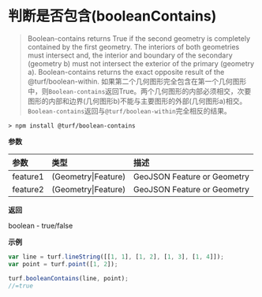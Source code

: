 # 判断是否包含(booleanContains)

> Boolean-contains returns True if the second geometry is completely contained by the first geometry. The interiors of both geometries must intersect and, the interior and boundary of the secondary (geometry b) must not intersect the exterior of the primary (geometry a). Boolean-contains returns the exact opposite result of the @turf/boolean-within.
> 如果第二个几何图形完全包含在第一个几何图形中，则`Boolean-contains`返回True。两个几何图形的内部必须相交，次要图形的内部和边界(几何图形b)不能与主要图形的外部(几何图形a)相交。`Boolean-contains`返回与`@turf/boolean-within`完全相反的结果。

```text
> npm install @turf/boolean-contains
```

**参数**

| 参数     | 类型                | 描述                        |
| :------- | :------------------ | :-------------------------- |
| feature1 | (Geometry\|Feature) | GeoJSON Feature or Geometry |
| feature2 | (Geometry\|Feature) | GeoJSON Feature or Geometry |

**返回**

boolean - true/false

**示例**

```js
var line = turf.lineString([[1, 1], [1, 2], [1, 3], [1, 4]]);
var point = turf.point([1, 2]);

turf.booleanContains(line, point);
//=true
```